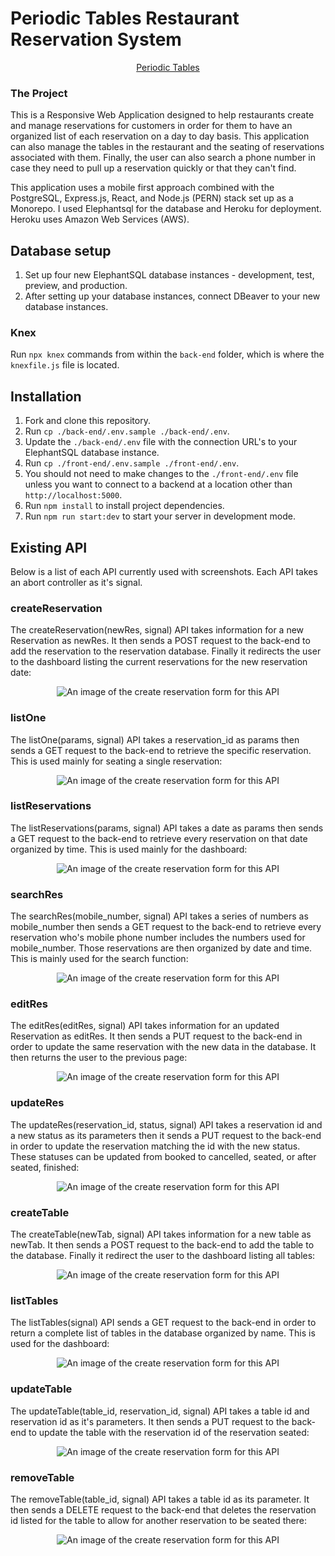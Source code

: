 # Periodic Tables Restaurant Reservation System

<p align="center">
<a href="https://warm-waters-56754.herokuapp.com/">Periodic Tables</a>
</p>

### The Project

This is a Responsive Web Application designed to help restaurants create and manage reservations for customers in order for them to have an organized list of each reservation on a day to day basis. This application can also manage the tables in the restaurant and the seating of reservations associated with them. Finally, the user can also search a phone number in case they need to pull up a reservation quickly or that they can't find.

This application uses a mobile first approach combined with the PostgreSQL, Express.js, React, and Node.js (PERN) stack set up as a Monorepo. I used Elephantsql for the database and Heroku for deployment. Heroku uses Amazon Web Services (AWS).

## Database setup

1. Set up four new ElephantSQL database instances - development, test, preview, and production.
1. After setting up your database instances, connect DBeaver to your new database instances.

### Knex

Run `npx knex` commands from within the `back-end` folder, which is where the `knexfile.js` file is located.

## Installation

1. Fork and clone this repository.
1. Run `cp ./back-end/.env.sample ./back-end/.env`.
1. Update the `./back-end/.env` file with the connection URL's to your ElephantSQL database instance.
1. Run `cp ./front-end/.env.sample ./front-end/.env`.
1. You should not need to make changes to the `./front-end/.env` file unless you want to connect to a backend at a location other than `http://localhost:5000`.
1. Run `npm install` to install project dependencies.
1. Run `npm run start:dev` to start your server in development mode.

## Existing API

Below is a list of each API currently used with screenshots. Each API takes an abort controller as it's signal.

### createReservation

The createReservation(newRes, signal) API takes information for a new Reservation as newRes. It then sends a POST request to the back-end to add the reservation to the reservation database. Finally it redirects the user to the dashboard listing the current reservations for the new reservation date:

<p align="center">
<img src="./back-end/api_images/createReservationAPI.png" alt="An image of the create reservation form for this API">
</p>

### listOne

The listOne(params, signal) API takes a reservation_id as params then sends a GET request to the back-end to retrieve the specific reservation. This is used mainly for seating a single reservation:

<p align="center">
<img src="./back-end/api_images/listOneAPI.png" alt="An image of the create reservation form for this API">
</p>

### listReservations

The listReservations(params, signal) API takes a date as params then sends a GET request to the back-end to retrieve every reservation on that date organized by time. This is used mainly for the dashboard:

<p align="center">
<img src="./back-end/api_images/listReservationsAPI.png" alt="An image of the create reservation form for this API">
</p>

### searchRes

The searchRes(mobile_number, signal) API takes a series of numbers as mobile_number then sends a GET request to the back-end to retrieve every reservation who's mobile phone number includes the numbers used for mobile_number. Those reservations are then organized by date and time. This is mainly used for the search function:

<p align="center">
<img src="./back-end/api_images/searchResAPI.png" alt="An image of the create reservation form for this API">
</p>

### editRes

The editRes(editRes, signal) API takes information for an updated Reservation as editRes. It then sends a PUT request to the back-end in order to update the same reservation with the new data in the database. It then returns the user to the previous page:

<p align="center">
<img src="./back-end/api_images/editResAPI.png" alt="An image of the create reservation form for this API">
</p>

### updateRes

The updateRes(reservation_id, status, signal) API takes a reservation id and a new status as its parameters then it sends a PUT request to the back-end in order to update the reservation matching the id with the new status. These statuses can be updated from booked to cancelled, seated, or after seated, finished:

<p align="center">
<img src="./back-end/api_images/updateResAPI.png" alt="An image of the create reservation form for this API">
</p>

### createTable

The createTable(newTab, signal) API takes information for a new table as newTab. It then sends a POST request to the back-end to add the table to the database. Finally it redirect the user to the dashboard listing all tables:

<p align="center">
<img src="./back-end/api_images/createTableAPI.png" alt="An image of the create reservation form for this API">
</p>

### listTables

The listTables(signal) API sends a GET request to the back-end in order to return a complete list of tables in the database organized by name. This is used for the dashboard:

<p align="center">
<img src="./back-end/api_images/listTablesAPI.png" alt="An image of the create reservation form for this API">
</p>

### updateTable

The updateTable(table_id, reservation_id, signal) API takes a table id and reservation id as it's parameters. It then sends a PUT request to the back-end to update the table with the reservation id of the reservation seated:

<p align="center">
<img src="./back-end/api_images/updateTableAPI.png" alt="An image of the create reservation form for this API">
</p>

### removeTable

The removeTable(table_id, signal) API takes a table id as its parameter. It then sends a DELETE request to the back-end that deletes the reservation id listed for the table to allow for another reservation to be seated there:

<p align="center">
<img src="./back-end/api_images/removeTableAPI.png" alt="An image of the create reservation form for this API">
</p>

